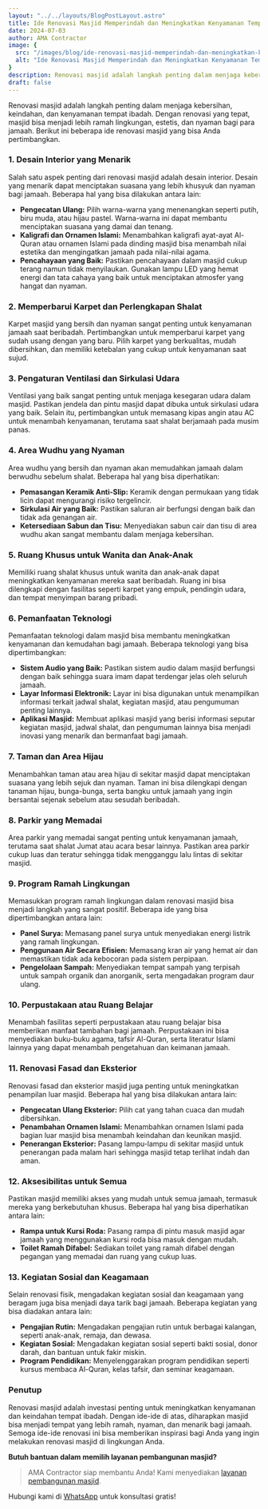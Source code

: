```yaml
---
layout: "../../layouts/BlogPostLayout.astro"
title: Ide Renovasi Masjid Memperindah dan Meningkatkan Kenyamanan Tempat Ibadah
date: 2024-07-03
author: AMA Contractor
image: {
  src: "/images/blog/ide-renovasi-masjid-memperindah-dan-meningkatkan-kenyamanan-tempat-ibadah.jpg",
  alt: "Ide Renovasi Masjid Memperindah dan Meningkatkan Kenyamanan Tempat Ibadah",
}
description: Renovasi masjid adalah langkah penting dalam menjaga kebersihan, keindahan, dan kenyamanan tempat ibadah.
draft: false
---
```

Renovasi masjid adalah langkah penting dalam menjaga kebersihan, keindahan, dan kenyamanan tempat ibadah. Dengan renovasi yang tepat, masjid bisa menjadi lebih ramah lingkungan, estetis, dan nyaman bagi para jamaah. Berikut ini beberapa ide renovasi masjid yang bisa Anda pertimbangkan.

### 1\. Desain Interior yang Menarik

Salah satu aspek penting dari renovasi masjid adalah desain interior. Desain yang menarik dapat menciptakan suasana yang lebih khusyuk dan nyaman bagi jamaah. Beberapa hal yang bisa dilakukan antara lain:

-   **Pengecatan Ulang:** Pilih warna-warna yang menenangkan seperti putih, biru muda, atau hijau pastel. Warna-warna ini dapat membantu menciptakan suasana yang damai dan tenang.
-   **Kaligrafi dan Ornamen Islami:** Menambahkan kaligrafi ayat-ayat Al-Quran atau ornamen Islami pada dinding masjid bisa menambah nilai estetika dan mengingatkan jamaah pada nilai-nilai agama.
-   **Pencahayaan yang Baik:** Pastikan pencahayaan dalam masjid cukup terang namun tidak menyilaukan. Gunakan lampu LED yang hemat energi dan tata cahaya yang baik untuk menciptakan atmosfer yang hangat dan nyaman.

### 2\. Memperbarui Karpet dan Perlengkapan Shalat

Karpet masjid yang bersih dan nyaman sangat penting untuk kenyamanan jamaah saat beribadah. Pertimbangkan untuk memperbarui karpet yang sudah usang dengan yang baru. Pilih karpet yang berkualitas, mudah dibersihkan, dan memiliki ketebalan yang cukup untuk kenyamanan saat sujud.

### 3\. Pengaturan Ventilasi dan Sirkulasi Udara

Ventilasi yang baik sangat penting untuk menjaga kesegaran udara dalam masjid. Pastikan jendela dan pintu masjid dapat dibuka untuk sirkulasi udara yang baik. Selain itu, pertimbangkan untuk memasang kipas angin atau AC untuk menambah kenyamanan, terutama saat shalat berjamaah pada musim panas.

### 4\. Area Wudhu yang Nyaman

Area wudhu yang bersih dan nyaman akan memudahkan jamaah dalam berwudhu sebelum shalat. Beberapa hal yang bisa diperhatikan:

-   **Pemasangan Keramik Anti-Slip:** Keramik dengan permukaan yang tidak licin dapat mengurangi risiko tergelincir.
-   **Sirkulasi Air yang Baik:** Pastikan saluran air berfungsi dengan baik dan tidak ada genangan air.
-   **Ketersediaan Sabun dan Tisu:** Menyediakan sabun cair dan tisu di area wudhu akan sangat membantu dalam menjaga kebersihan.

### 5\. Ruang Khusus untuk Wanita dan Anak-Anak

Memiliki ruang shalat khusus untuk wanita dan anak-anak dapat meningkatkan kenyamanan mereka saat beribadah. Ruang ini bisa dilengkapi dengan fasilitas seperti karpet yang empuk, pendingin udara, dan tempat menyimpan barang pribadi.

### 6\. Pemanfaatan Teknologi

Pemanfaatan teknologi dalam masjid bisa membantu meningkatkan kenyamanan dan kemudahan bagi jamaah. Beberapa teknologi yang bisa dipertimbangkan:

-   **Sistem Audio yang Baik:** Pastikan sistem audio dalam masjid berfungsi dengan baik sehingga suara imam dapat terdengar jelas oleh seluruh jamaah.
-   **Layar Informasi Elektronik:** Layar ini bisa digunakan untuk menampilkan informasi terkait jadwal shalat, kegiatan masjid, atau pengumuman penting lainnya.
-   **Aplikasi Masjid:** Membuat aplikasi masjid yang berisi informasi seputar kegiatan masjid, jadwal shalat, dan pengumuman lainnya bisa menjadi inovasi yang menarik dan bermanfaat bagi jamaah.

### 7\. Taman dan Area Hijau

Menambahkan taman atau area hijau di sekitar masjid dapat menciptakan suasana yang lebih sejuk dan nyaman. Taman ini bisa dilengkapi dengan tanaman hijau, bunga-bunga, serta bangku untuk jamaah yang ingin bersantai sejenak sebelum atau sesudah beribadah.

### 8\. Parkir yang Memadai

Area parkir yang memadai sangat penting untuk kenyamanan jamaah, terutama saat shalat Jumat atau acara besar lainnya. Pastikan area parkir cukup luas dan teratur sehingga tidak mengganggu lalu lintas di sekitar masjid.

### 9\. Program Ramah Lingkungan

Memasukkan program ramah lingkungan dalam renovasi masjid bisa menjadi langkah yang sangat positif. Beberapa ide yang bisa dipertimbangkan antara lain:

-   **Panel Surya:** Memasang panel surya untuk menyediakan energi listrik yang ramah lingkungan.
-   **Penggunaan Air Secara Efisien:** Memasang kran air yang hemat air dan memastikan tidak ada kebocoran pada sistem perpipaan.
-   **Pengelolaan Sampah:** Menyediakan tempat sampah yang terpisah untuk sampah organik dan anorganik, serta mengadakan program daur ulang.

### 10\. Perpustakaan atau Ruang Belajar

Menambah fasilitas seperti perpustakaan atau ruang belajar bisa memberikan manfaat tambahan bagi jamaah. Perpustakaan ini bisa menyediakan buku-buku agama, tafsir Al-Quran, serta literatur Islami lainnya yang dapat menambah pengetahuan dan keimanan jamaah.

### 11\. Renovasi Fasad dan Eksterior

Renovasi fasad dan eksterior masjid juga penting untuk meningkatkan penampilan luar masjid. Beberapa hal yang bisa dilakukan antara lain:

-   **Pengecatan Ulang Eksterior:** Pilih cat yang tahan cuaca dan mudah dibersihkan.
-   **Penambahan Ornamen Islami:** Menambahkan ornamen Islami pada bagian luar masjid bisa menambah keindahan dan keunikan masjid.
-   **Penerangan Eksterior:** Pasang lampu-lampu di sekitar masjid untuk penerangan pada malam hari sehingga masjid tetap terlihat indah dan aman.

### 12\. Aksesibilitas untuk Semua

Pastikan masjid memiliki akses yang mudah untuk semua jamaah, termasuk mereka yang berkebutuhan khusus. Beberapa hal yang bisa diperhatikan antara lain:

-   **Rampa untuk Kursi Roda:** Pasang rampa di pintu masuk masjid agar jamaah yang menggunakan kursi roda bisa masuk dengan mudah.
-   **Toilet Ramah Difabel:** Sediakan toilet yang ramah difabel dengan pegangan yang memadai dan ruang yang cukup luas.

### 13\. Kegiatan Sosial dan Keagamaan

Selain renovasi fisik, mengadakan kegiatan sosial dan keagamaan yang beragam juga bisa menjadi daya tarik bagi jamaah. Beberapa kegiatan yang bisa diadakan antara lain:

-   **Pengajian Rutin:** Mengadakan pengajian rutin untuk berbagai kalangan, seperti anak-anak, remaja, dan dewasa.
-   **Kegiatan Sosial:** Mengadakan kegiatan sosial seperti bakti sosial, donor darah, dan bantuan untuk fakir miskin.
-   **Program Pendidikan:** Menyelenggarakan program pendidikan seperti kursus membaca Al-Quran, kelas tafsir, dan seminar keagamaan.

### Penutup

Renovasi masjid adalah investasi penting untuk meningkatkan kenyamanan dan keindahan tempat ibadah. Dengan ide-ide di atas, diharapkan masjid bisa menjadi tempat yang lebih ramah, nyaman, dan menarik bagi jamaah. Semoga ide-ide renovasi ini bisa memberikan inspirasi bagi Anda yang ingin melakukan renovasi masjid di lingkungan Anda.

**Butuh bantuan dalam memilih layanan pembangunan masjid?**

> AMA Contractor siap membantu Anda! Kami menyediakan [layanan pembangunan masjid](/jasa-kami/jasa-arsitek).

Hubungi kami di [WhatsApp](https://api.whatsapp.com/send?phone=6285780007121text=Halo%20saya%20ingin%20konsultasi%20tentang) untuk konsultasi gratis!